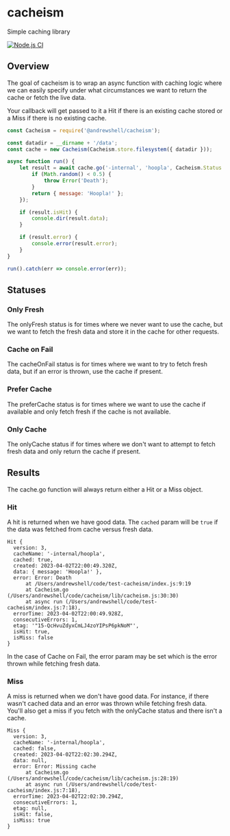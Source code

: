 # cacheism
Simple caching library 

[![Node.js CI](https://github.com/andrewshell/cacheism/actions/workflows/node.js.yml/badge.svg)](https://github.com/andrewshell/cacheism/actions/workflows/node.js.yml)

## Overview

The goal of cacheism is to wrap an async function with caching logic where we
can easily specify under what circumstances we want to return the cache or fetch
the live data.

Your callback will get passed to it a Hit if there is an existing cache stored
or a Miss if there is no existing cache.

```js
const Cacheism = require('@andrewshell/cacheism');

const datadir = __dirname + '/data';
const cache = new Cacheism(Cacheism.store.filesystem({ datadir }));

async function run() {
    let result = await cache.go('-internal', 'hoopla', Cacheism.Status.cacheOnFail, async (existing) => {
        if (Math.random() < 0.5) {
            throw Error('Death');
        }
        return { message: 'Hoopla!' };
    });

    if (result.isHit) {
        console.dir(result.data);
    }

    if (result.error) {
        console.error(result.error);
    }
}

run().catch(err => console.error(err));
```

## Statuses

### Only Fresh

The onlyFresh status is for times where we never want to use the cache, but we
want to fetch the fresh data and store it in the cache for other requests.

### Cache on Fail

The cacheOnFail status is for times where we want to try to fetch fresh data,
but if an error is thrown, use the cache if present.

### Prefer Cache

The preferCache status is for times where we want to use the cache if available
and only fetch fresh if the cache is not available.

### Only Cache

The onlyCache status if for times where we don't want to attempt to fetch fresh
data and only return the cache if present.

## Results

The cache.go function will always return either a Hit or a Miss object.

### Hit

A hit is returned when we have good data. The `cached` param will be `true` if
the data was fetched from cache versus fresh data.

```
Hit {
  version: 3,
  cacheName: '-internal/hoopla',
  cached: true,
  created: 2023-04-02T22:00:49.320Z,
  data: { message: 'Hoopla!' },
  error: Error: Death
      at /Users/andrewshell/code/test-cacheism/index.js:9:19
      at Cacheism.go (/Users/andrewshell/code/cacheism/lib/cacheism.js:30:30)
      at async run (/Users/andrewshell/code/test-cacheism/index.js:7:18),
  errorTime: 2023-04-02T22:00:49.928Z,
  consecutiveErrors: 1,
  etag: '"15-QcHvuZdyxCmLJ4zoYIPsP6pkNoM"',
  isHit: true,
  isMiss: false
}
```

In the case of Cache on Fail, the error param may be set which is the error
thrown while fetching fresh data.

### Miss

A miss is returned when we don't have good data. For instance, if there wasn't
cached data and an error was thrown while fetching fresh data. You'll also get a
miss if you fetch with the onlyCache status and there isn't a cache.

```
Miss {
  version: 3,
  cacheName: '-internal/hoopla',
  cached: false,
  created: 2023-04-02T22:02:30.294Z,
  data: null,
  error: Error: Missing cache
      at Cacheism.go (/Users/andrewshell/code/cacheism/lib/cacheism.js:28:19)
      at async run (/Users/andrewshell/code/test-cacheism/index.js:7:18),
  errorTime: 2023-04-02T22:02:30.294Z,
  consecutiveErrors: 1,
  etag: null,
  isHit: false,
  isMiss: true
}
```
